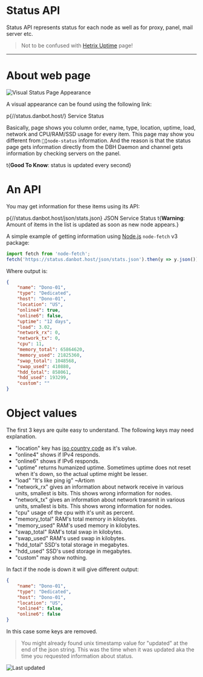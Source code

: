 # Status API

Status API represents status for each node as well as for proxy, panel, mail server etc.
> Not to be confused with [Hetrix Uptime](//uptime.danbot.host/) page!

---

# About web page

![Visual Status Page Appearance](/content/status-api/appearance.png)

A visual appearance can be found using the following link:

p{//status.danbot.host/} Service Status

Basically, page shows you column order, name, type, location, uptime, load, network and CPU/RAM/SSD usage for every item. This page may show you different from `🚦╏node-status` information. And the reason is that the status page gets information directly from the DBH Daemon and channel gets information by checking servers on the panel.

t{**Good To Know**: status is updated every second}

# An API

You may get information for these items using its API:

p{//status.danbot.host/json/stats.json} JSON Service Status
t{**Warning**: Amount of items in the list is updated as soon as new node appears.}

A simple example of getting information using [Node.js](/server/development/nodejs) `node-fetch` v3 package:

```js
import fetch from 'node-fetch';
fetch('https://status.danbot.host/json/stats.json').then(y => y.json()).then(y => y.servers.find(x => x.name == "Dono-01"));
```

Where output is:

```json
{
    "name": "Dono-01",
    "type": "Dedicated",
    "host": "Dono-01",
    "location": "US",
    "online4": true,
    "online6": false,
    "uptime": "12 days",
    "load": 3.02,
    "network_rx": 0,
    "network_tx": 0,
    "cpu": 11,
    "memory_total": 65864620,
    "memory_used": 21825360,
    "swap_total": 1048568,
    "swap_used": 410880,
    "hdd_total": 858061,
    "hdd_used": 193299,
    "custom": ""
}
```

# Object values

The first 3 keys are quite easy to understand. The following keys may need explanation.
* "location" key has [iso country code](https://en.wikipedia.org/wiki/List_of_ISO_3166_country_codes) as it's value.
* "online4" shows if IPv4 responds.
* "online6" shows if IPv6 responds.
* "uptime" returns humanized uptime. Sometimes uptime does not reset when it's down, so the actual uptime might be lesser.
* "load" "It's like ping ig" ~Artiom
* "network_rx" gives an information about network receive in various units, smallest is bits. This shows wrong information for nodes.
* "network_tx" gives an information about network transmit in various units, smallest is bits. This shows wrong information for nodes.
* "cpu" usage of the cpu with it's unit as percent.
* "memory_total" RAM's total memory in kilobytes.
* "memory_used" RAM's used memory in kilobytes.
* "swap_total" RAM's total swap in kilobytes.
* "swap_used" RAM's used swap in kilobytes.
* "hdd_total" SSD's total storage in megabytes.
* "hdd_used" SSD's used storage in megabytes.
* "custom" may show nothing.

In fact if the node is down it will give different output:

```json
{
    "name": "Dono-01",
    "type": "Dedicated",
    "host": "Dono-01",
    "location": "US",
    "online4": false,
    "online6": false
}
```

In this case some keys are removed.

> You might already found unix timestamp value for "updated" at the end of the json string. This was the time when it was updated aka the time you requested information about status.

![Last updated](/content/status-api/last-updated.png)
